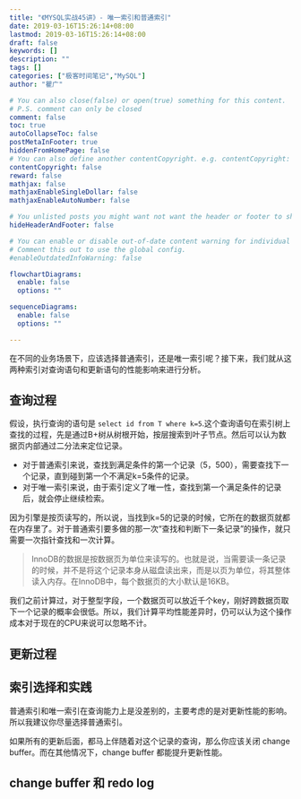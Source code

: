 ```yaml
---
title: "《MYSQL实战45讲》- 唯一索引和普通索引"
date: 2019-03-16T15:26:14+08:00
lastmod: 2019-03-16T15:26:14+08:00
draft: false
keywords: []
description: ""
tags: []
categories: ["极客时间笔记","MySQL"]
author: "瞿广"

# You can also close(false) or open(true) something for this content.
# P.S. comment can only be closed
comment: false
toc: true
autoCollapseToc: false
postMetaInFooter: true
hiddenFromHomePage: false
# You can also define another contentCopyright. e.g. contentCopyright: "This is another copyright."
contentCopyright: false
reward: false
mathjax: false
mathjaxEnableSingleDollar: false
mathjaxEnableAutoNumber: false

# You unlisted posts you might want not want the header or footer to show
hideHeaderAndFooter: false

# You can enable or disable out-of-date content warning for individual post.
# Comment this out to use the global config.
#enableOutdatedInfoWarning: false

flowchartDiagrams:
  enable: false
  options: ""

sequenceDiagrams: 
  enable: false
  options: ""

---
```

在不同的业务场景下，应该选择普通索引，还是唯一索引呢？接下来，我们就从这两种索引对查询语句和更新语句的性能影响来进行分析。
<!--more-->

## 查询过程

假设，执行查询的语句是 `select id from T where k=5`.这个查询语句在索引树上查找的过程，先是通过B+树从树根开始，按层搜索到叶子节点。然后可以认为数据页内部通过二分法来定位记录。

- 对于普通索引来说，查找到满足条件的第一个记录（5，500），需要查找下一个记录，直到碰到第一个不满足k=5条件的记录。
- 对于唯一索引来说，由于索引定义了唯一性，查找到第一个满足条件的记录后，就会停止继续检索。

因为引擎是按页读写的，所以说，当找到k=5的记录的时候，它所在的数据页就都在内存里了。对于普通索引要多做的那一次“查找和判断下一条记录”的操作，就只需要一次指针查找和一次计算。

> InnoDB的数据是按数据页为单位来读写的。也就是说，当需要读一条记录的时候，并不是将这个记录本身从磁盘读出来，而是以页为单位，将其整体读入内存。在InnoDB中，每个数据页的大小默认是16KB。

我们之前计算过，对于整型字段，一个数据页可以放近千个key，刚好跨数据页取下一个记录的概率会很低。所以，我们计算平均性能差异时，仍可以认为这个操作成本对于现在的CPU来说可以忽略不计。

## 更新过程

## 索引选择和实践

普通索引和唯一索引在查询能力上是没差别的，主要考虑的是对更新性能的影响。所以我建议你尽量选择普通索引。

如果所有的更新后面，都马上伴随着对这个记录的查询，那么你应该关闭 change buffer。而在其他情况下，change buffer 都能提升更新性能。

## change buffer 和 redo log